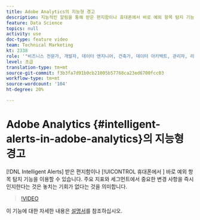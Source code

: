```yaml
---
title: Adobe Analytics의 지능형 경고
description: 지능적인 알림을 통해 받은 편지함이나 휴대폰에서 바로 예외 항목 탐지 기능을 이용할 수 있습니다. 주요 지표와 세그먼트에서 중요한 변경 사항을 즉시 인지한다는 것은 놓치는 기회가 없다는 것을 의미합니다.
feature: Data Science
topics: null
activity: use
doc-type: feature video
team: Technical Marketing
kt: 2338
role: '"비즈니스 전문가, 개발자, 데이터 엔지니어, 건축가, 데이터 아키텍트, 관리자, 리더"'
level: 초급
translation-type: tm+mt
source-git-commit: f3b3fa7d91b0cb21005b57768ca23ed6700fcc03
workflow-type: tm+mt
source-wordcount: '104'
ht-degree: 20%

---
```



# Adobe Analytics {#intelligent-alerts-in-adobe-analytics}의 지능형 경고

[!DNL Intelligent Alerts] 받은 편지함이나  [!UICONTROL 휴대폰에서 ] 바로 예외 항목 탐지 기능을 이용할 수 있습니다. 주요 지표와 세그먼트에서 중요한 변경 사항을 즉시 인지한다는 것은 놓치는 기회가 없다는 것을 의미합니다.

>[!VIDEO](https://video.tv.adobe.com/v/25446/?quality=12)

이 기능에 대한 자세한 내용은 [설명서](https://marketing.adobe.com/resources/help/ko_KR/analytics/analysis-workspace/intellligent_alerts.html)를 참조하십시오.
